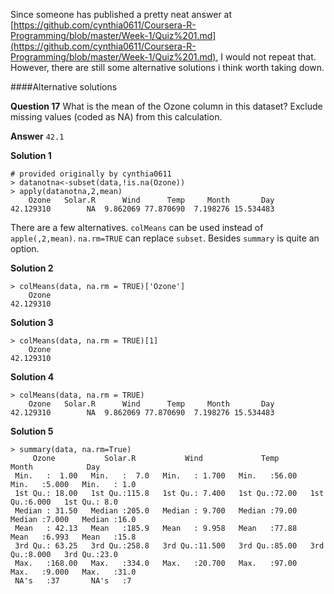 Since someone has published a pretty neat answer at [https://github.com/cynthia0611/Coursera-R-Programming/blob/master/Week-1/Quiz%201.md](https://github.com/cynthia0611/Coursera-R-Programming/blob/master/Week-1/Quiz%201.md), I would not repeat that. However, there are still some alternative solutions i think worth taking down.

####Alternative solutions  

**Question 17**
What is the mean of the Ozone column in this dataset? Exclude missing values (coded as NA) from this calculation.

**Answer**
`42.1`

**Solution 1**
```
# provided originally by cynthia0611
> datanotna<-subset(data,!is.na(Ozone))
> apply(datanotna,2,mean)
    Ozone   Solar.R      Wind      Temp     Month       Day 
42.129310        NA  9.862069 77.870690  7.198276 15.534483
```

There are a few alternatives. `colMeans` can be used instead of `apple(,2,mean)`. `na.rm=TRUE` can replace `subset`. Besides `summary` is quite an option.

**Solution 2**
```
> colMeans(data, na.rm = TRUE)['Ozone']
    Ozone
42.129310
```
**Solution 3**
```
> colMeans(data, na.rm = TRUE)[1]
    Ozone
42.129310
```
**Solution 4**
```
> colMeans(data, na.rm = TRUE)
    Ozone   Solar.R      Wind      Temp     Month       Day 
42.129310        NA  9.862069 77.870690  7.198276 15.534483
```
**Solution 5**
```
> summary(data, na.rm=True)
     Ozone           Solar.R           Wind             Temp           Month            Day      
 Min.   :  1.00   Min.   :  7.0   Min.   : 1.700   Min.   :56.00   Min.   :5.000   Min.   : 1.0  
 1st Qu.: 18.00   1st Qu.:115.8   1st Qu.: 7.400   1st Qu.:72.00   1st Qu.:6.000   1st Qu.: 8.0  
 Median : 31.50   Median :205.0   Median : 9.700   Median :79.00   Median :7.000   Median :16.0  
 Mean   : 42.13   Mean   :185.9   Mean   : 9.958   Mean   :77.88   Mean   :6.993   Mean   :15.8  
 3rd Qu.: 63.25   3rd Qu.:258.8   3rd Qu.:11.500   3rd Qu.:85.00   3rd Qu.:8.000   3rd Qu.:23.0  
 Max.   :168.00   Max.   :334.0   Max.   :20.700   Max.   :97.00   Max.   :9.000   Max.   :31.0  
 NA's   :37       NA's   :7                                           
```



